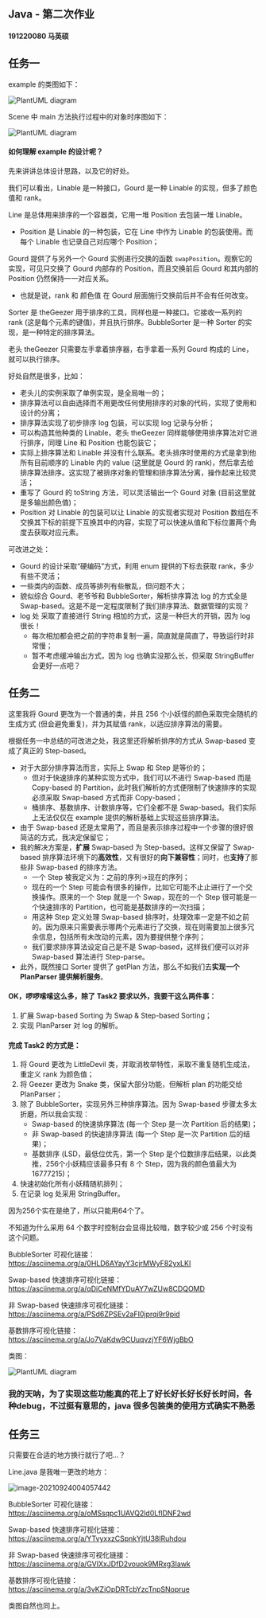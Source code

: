 ## Java - 第二次作业

#### 191220080 马英硕



## 任务一

example 的类图如下：

![PlantUML diagram](Readme.assets/example-类图.png)



Scene 中 main 方法执行过程中的对象时序图如下：

![PlantUML diagram](Readme.assets/example-时序.png)



#### 如何理解 example 的设计呢？

先来讲讲总体设计思路，以及它的好处。

我们可以看出，Linable 是一种接口，Gourd 是一种 Linable 的实现，但多了颜色值和 rank。

Line 是总体用来排序的一个容器类，它用一堆 Position 去包装一堆 Linable。

* Position 是 Linable 的一种包装，它在 Line 中作为 Linable 的包装使用。而每个 Linable 也记录自己对应哪个 Position；

Gourd 提供了与另外一个 Gourd 实例进行交换的函数 `swapPosition`。观察它的实现，可见只交换了 Gourd 内部存的 Position，而且交换前后 Gourd 和其内部的 Position 仍然保持一一对应关系。

* 也就是说，rank 和 颜色值 在 Gourd 层面施行交换前后并不会有任何改变。

Sorter 是 theGeezer 用于排序的工具，同样也是一种接口。它接收一系列的 rank (这是每个元素的键值)，并且执行排序。BubbleSorter 是一种 Sorter 的实现，是一种特定的排序算法。

老头 theGeezer 只需要左手拿着排序器，右手拿着一系列 Gourd 构成的 Line，就可以执行排序。



好处自然是很多，比如：

* 老头儿的实例采取了单例实现，是全局唯一的；
* 排序算法可以自由选择而不用更改任何使用排序的对象的代码，实现了使用和设计的分离；
* 排序算法实现了初步排序 log 包装，可以实现 log 记录与分析；
* 可以构造其他种类的 Linable，老头 theGeezer 同样能够使用排序算法对它进行排序，同理 Line 和 Position 也能包装它；
* 实际上排序算法和 Linable 并没有什么联系。老头排序时使用的方式是拿到他所有目前顺序的 Linable 内的 value (这里就是 Gourd 的 rank)，然后拿去给排序算法排序。这实现了被排序对象的管理和排序算法分离，操作起来比较灵活；
* 重写了 Gourd 的 toString 方法，可以灵活输出一个 Gourd 对象 (目前这里就是多输出颜色值)；
* Position 对 Linable 的包装可以让 Linable 的实现者实现对 Position 数组在不交换其下标的前提下互换其中的内容，实现了可以快速从值和下标位置两个角度去获取对应元素。



可改进之处：

* Gourd 的设计采取“硬编码”方式，利用 enum 提供的下标去获取 rank，多少有些不灵活；
* 一些类内的函数、成员等排列有些散乱，但问题不大；
* 貌似综合 Gourd、老爷爷和 BubbleSorter，解析排序算法 log 的方式全是 Swap-based。这是不是一定程度限制了我们排序算法、数据管理的实现？
* log 处 采取了直接进行 String 相加的方式，这是一种巨大的开销，因为 log 很长！
  * 每次相加都会把之前的字符串复制一遍，简直就是简直了，导致运行时非常慢；
  * 暂不考虑缓冲输出方式，因为 log 也确实没那么长，但采取 StringBuffer 会更好一点吧？



## 任务二

这里我将 Gourd 更改为一个普通的类，并且 256 个小妖怪的颜色采取完全随机的生成方式 (但会避免重复)，并为其赋值 rank，以适应排序算法的需要。

根据任务一中总结的可改进之处，我这里还将解析排序的方式从 Swap-based 变成了真正的 Step-based。

* 对于大部分排序算法而言，实际上 Swap 和 Step 是等价的；
  * 但对于快速排序的某种实现方式中，我们可以不进行 Swap-based 而是 Copy-based 的 Partition，此时我们解析的方式便限制了快速排序的实现必须采取 Swap-based 方式而非 Copy-based；
  * 桶排序、基数排序、计数排序等，它们全都不是 Swap-based。我们实际上无法仅仅在 example 提供的解析基础上实现这些排序算法。
* 由于 Swap-based 还是太常用了，而且是表示排序过程中一个步骤的很好很简洁的方式，我决定保留它；
* 我的解决方案是，**扩展** Swap-based 为 Step-based。这样又保留了 Swap-based 排序算法环境下的**高效性**，又有很好的**向下兼容性**；同时，也**支持**了那些非 Swap-based 的排序方法。
  * 一个 Step 被我定义为：之前的序列->现在的序列；
  * 现在的一个 Step 可能会有很多的操作，比如它可能不止止进行了一个交换操作。原来的一个 Step 就是一个 Swap，现在的一个 Step 很可能是一个快速排序的 Partition，也可能是基数排序的一次扫描；
  * 用这种 Step 定义处理 Swap-based 排序时，处理效率一定是不如之前的。因为原来只需要表示哪两个元素进行了交换，现在则需要加上很多冗余信息，包括所有未改动的元素，因为要提供整个序列；
  * 我们要求排序算法设定自己是不是 Swap-based，这样我们便可以对非 Swap-based 算法进行 Step-parse。
* 此外，既然接口 Sorter 提供了 getPlan 方法，那么不如我们去**实现一个 PlanParser 提供解析服务**。



#### OK，啰啰嗦嗦这么多，除了 Task2 要求以外，我要干这么两件事：

1. 扩展 Swap-based Sorting 为 Swap & Step-based Sorting；
2. 实现 PlanParser 对 log 的解析。



#### 完成 Task2 的方式是：

1. 将 Gourd 更改为 LittleDevil 类，并取消枚举特性，采取不重复随机生成法，重定义 rank 为颜色值；
2. 将 Geezer 更改为 Snake 类，保留大部分功能，但解析 plan 的功能交给 PlanParser；
3. 除了 BubbleSorter，实现另外三种排序算法。因为 Swap-based 步骤太多太折磨，所以我会实现：
   * Swap-based 的快速排序算法 (每一个 Step 是一次 Partition 后的结果)；
   * 非 Swap-based 的快速排序算法 (每一个 Step 是一次 Partition 后的结果)；
   * 基数排序 (LSD，最低位优先，第一个 Step 是个位数排序后结果，以此类推，256个小妖精应该最多只有 8 个 Step，因为我的颜色值最大为 16777215)；
4. 快速初始化所有小妖精随机排列；
5. 在记录 log 处采用 StringBuffer。



因为256个实在是绝了，所以只能用64个了。

不知道为什么采用 64 个数字时控制台会显得比较暗，数字较少或 256 个时没有这个问题。

BubbleSorter 可视化链接：https://asciinema.org/a/0HLD6AYayY3cjrMWyF82yxLKI

Swap-based 快速排序可视化链接：https://asciinema.org/a/qDiCeNMfYDuAY7wZUw8CDQOMD

非 Swap-based 快速排序可视化链接：https://asciinema.org/a/PSd6ZPSEv2aFI0jprqi9r9pid

基数排序可视化链接：https://asciinema.org/a/Jo7VaKdw9CUuqvzjYF6WjgBbO



类图：

![PlantUML diagram](Readme.assets/task2-类图.png)



### 我的天呐，为了实现这些功能真的花上了好长好长好长好长时间，各种debug，不过挺有意思的，java 很多包装类的使用方式确实不熟悉



## 任务三

只需要在合适的地方换行就行了吧...？

Line.java 是我唯一更改的地方：

![image-20210924004057442](E:\大学资料\计算机课\Java高级程序设计\jw02-PandaAwAke\S191220080\Readme.assets\image-20210924004057442.png)

BubbleSorter 可视化链接：https://asciinema.org/a/oMSsqpc1UAVQ2ld0LflDNF2wd

Swap-based 快速排序可视化链接：https://asciinema.org/a/YTvyxxzCSpnkYjtU38lRuhdou

非 Swap-based 快速排序可视化链接：https://asciinema.org/a/GVIXxJDfD2vouok9MRxg3Iawk

基数排序可视化链接：https://asciinema.org/a/3vKZiOpDRTcbYzcTnpSNoprue

类图自然也同上。